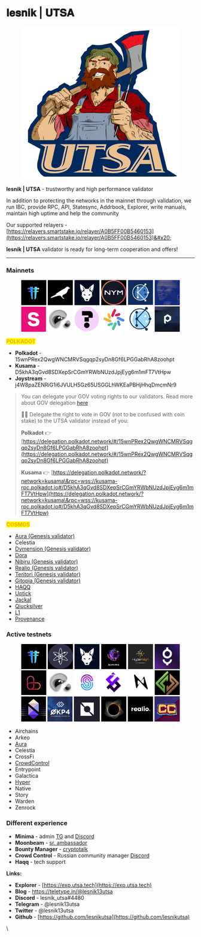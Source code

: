 # 𝐥𝐞𝐬𝐧𝐢𝐤 | 𝐔𝐓𝐒𝐀

<figure><img src=".gitbook/assets/500x500.png" alt=""><figcaption></figcaption></figure>

**lesnik | UTSA** - trustworthy and high performance validator

In addition to protecting the networks in the mainnet through validation, we run IBC, provide RPC, API, Statesync, Addrbook, Explorer, write manuals, maintain high uptime and help the community

Our supported relayers - [https://relayers.smartstake.io/relayer/A0B5FF00B5460153](https://relayers.smartstake.io/relayer/A0B5FF00B5460153)&#x20;

**lesnik | UTSA** validator is ready for long-term cooperation and offers!

***

### Mainnets <a href="#xh3z" id="xh3z"></a>

<figure><img src=".gitbook/assets/main.png" alt=""><figcaption></figcaption></figure>

<mark style="color:orange;">**POLKADOT**</mark>

* **Polkadot** - 15wnPRex2QwgWNCMRVSqgqp2syDn8Gf6LPGGabRhA8zoohpt
* **Kusama** - D5khA3qGvd8SDXepSrCGmYRWbNUzdJpjEyg6m1mFT7VtHpw
* **Joystream** - j4W8paZENRiG1i6JVULH5Gz65USGGLhWKEaPBHjHhqDmcmNr9



> You can delegate your GOV voting rights to our validators. Read more about GOV delegation [here](https://support.polkadot.network/support/solutions/articles/65000184123-polkadot-opengov-how-to-delegate-your-voting-power)
>
> 👨‍⚖️ Delegate the right to vote in GOV (not to be confused with coin stake) to the UTSA validator instead of you:
>
> **Polkadot** 👉 [https://delegation.polkadot.network/#/15wnPRex2QwgWNCMRVSqgqp2syDn8Gf6LPGGabRhA8zoohpt](https://delegation.polkadot.network/#/15wnPRex2QwgWNCMRVSqgqp2syDn8Gf6LPGGabRhA8zoohpt)
>
> **Kusama** 👉 [https://delegation.polkadot.network/?network=kusama\&rpc=wss://kusama-rpc.polkadot.io#/D5khA3qGvd8SDXepSrCGmYRWbNUzdJpjEyg6m1mFT7VtHpw](https://delegation.polkadot.network/?network=kusama\&rpc=wss://kusama-rpc.polkadot.io#/D5khA3qGvd8SDXepSrCGmYRWbNUzdJpjEyg6m1mFT7VtHpw)

<mark style="color:orange;">**COSMOS**</mark>

* [Aura (Genesis validator)](https://exp.utsa.tech/aura/staking/auravaloper1vy9qvad4rpczx6r5rwlqvn43l4mkl283m8gk4p)
* Celestia&#x20;
* [Dymension (Genesis validator)](https://exp.utsa.tech/dymension/staking/dymvaloper1taava3hdv33ps7es7yvwjx7x08lzz3s2mqfp6v)
* [Dora](https://exp.utsa.tech/dora/staking/doravaloper12yk434ut3un4wx0rult2aww89rsrel8nhmp387)
* [Nibiru (Genesis validator)](https://exp.utsa.tech/nibiru/staking/nibivaloper1he44du3wsg3qgysyj0wlclq20apj880k72m8ks)
* [Realio (Genesis validator)](https://explorer.stavr.tech/realio-mainnet/staking/realiovaloper1pgpx7sqfh5tnuktlhjj39u4hc85wc6jelk9t74)
* [Teritori (Genesis validator)](https://exp.utsa.tech/teritori/staking/torivaloper1kunzrdg6u8gql4faj33lstghhqdtp59e0xgggy)
* [Gitopia (Genesis validator)](https://explorer.stavr.tech/gitopia-m/staking/gitopiavaloper1ae4aurwv0jeccztqgr0s2znyrqlm4jj8hxv908)
* [HAQQ](https://ping.pub/haqq/staking/haqqvaloper1ld747ks23dqheenk3pjth57claqqpfnxax6cea)
* [Uptick](https://exp.utsa.tech/uptick/staking/uptickvaloper1wfaarzcy2rpxr9564tlsyktcf9c75gf0zc57p2)
* [Jackal](https://explorer.nodestake.top/jackal/staking/jklvaloper1ejrn54x9wpxarmp7ux2a7mtgt4f8vp5xum9q4p)
* [Qiucksilver](https://explorer.stavr.tech/quicksilver-mainnet/staking/quickvaloper1sztng2ln0wq7thqqyrjd02tc4hh6yu36m4l67x)
* [L1](https://exp.utsa.tech/genesis/staking/genesisvaloper1afvvw56w2uq64qmsurawkxdhu9r98e5ue2kthq)
* [Provenance](https://www.mintscan.io/provenance/validators/pbvaloper19r822ud3e6j7vv4llk569fxlt3778kw7ynlmve)

### Active testnets <a href="#oae4" id="oae4"></a>

<figure><img src=".gitbook/assets/test-c.png" alt=""><figcaption></figcaption></figure>

* Airchains
* Arkeo
* [Aura](https://gitopia.com/gitopia14t5474u9ffxmecdhdrk836q5qpd923ppjvmkpq/lesnik_utsa/tree/master/README.md)
* Celestia
* CrossFi
* [CrowdControl](https://explorer.stavr.tech/cardchain/staking/ccvaloper1ryn4vth06ltxp4j97r2r5ym3pwyyx0k24ggdhv)
* Entrypoint
* Galactica
* [Hyper](https://explorer.stavr.tech/hypersign/staking/hidvaloper1vy7j9kwge6gl3kl2445ysgdy2m9eg29e36cv79)
* Native
* Story
* Warden
* Zenrock

### Different experience <a href="#paag" id="paag"></a>

* **Minima** - admin [TG](https://t.me/minima_ru) and [Discord](https://discord.gg/Wj9zF49G46)
* **Moonbeam** - [sr. ambassador](https://discord.gg/tfauFdfhdZ)
* **Bounty Manager** - [cryptotalk](https://cryptotalk.org/profile/10901-lesnik_utsa/)
* **Crowd Control** - Russian community manager [Discord](https://discord.gg/VFCTcUnSdW)
* **Haqq** - tech support

**Links:**

* **Explorer** - [https://exp.utsa.tech](https://exp.utsa.tech)
* **Blog** - https://teletype.in/@lesnik13utsa
* **Discord** - lesnik\_utsa#4480
* **Telegram** - @lesnik13utsa
* **Twitter** - @lesnik13utsa
* **Github** - [https://github.com/lesnikutsa](https://github.com/lesnikutsa)

\
